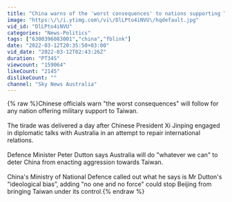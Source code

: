 ```yaml
---
title: "China warns of the 'worst consequences' to nations supporting Taiwan"
image: "https:\/\/i.ytimg.com\/vi\/DlLPto4iNVU\/hqdefault.jpg"
vid_id: "DlLPto4iNVU"
categories: "News-Politics"
tags: ["6300396083001","china","fblink"]
date: "2022-03-12T20:35:50+03:00"
vid_date: "2022-03-12T02:43:26Z"
duration: "PT34S"
viewcount: "159064"
likeCount: "2145"
dislikeCount: ""
channel: "Sky News Australia"
---
```

{% raw %}Chinese officials warn &quot;the worst consequences&quot; will follow for any nation offering military support to Taiwan.<br /><br />The tirade was delivered a day after Chinese President Xi Jinping engaged in diplomatic talks with Australia in an attempt to repair international relations. <br /><br />Defence Minister Peter Dutton says Australia will do &quot;whatever we can&quot; to deter China from enacting aggression towards Taiwan.<br /><br />China's Ministry of National Defence called out what he says is Mr Dutton's &quot;ideological bias”, adding &quot;no one and no force&quot; could stop Beijing from bringing Taiwan under its control.{% endraw %}
